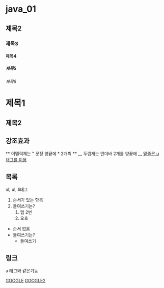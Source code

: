# java_01
## 제목2
### 제목3
#### 제목4
##### 제목5
###### 제목6

제목1
=====

제목2
------


## 강조효과 
** 이텔릭체는 " 문장 양끝에 * 2개씩 **
__ 두껍게는 언더바 2개를 양끝에 __
<u> 밑줄은 u태그를 이용 </u>


## 목록
ol, ul, li태그
1. 순서가 있는 항목
2. 들여쓰기는?
    1. 탭 2번
    2. 오호

- 순서 없음
- 들여쓰기는?
  - 들여쓰기 



## 링크
a 태그와 같은기능 

[GOOGLE](https://google.com)
[GOOGLE2](Https://google.com "링크에 대한 설명임, ex) 구글입니다")
